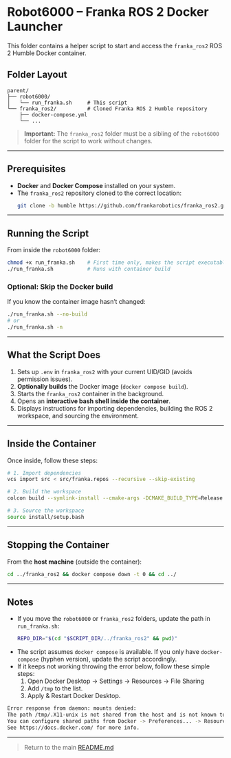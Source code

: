 # Robot6000 – Franka ROS 2 Docker Launcher

This folder contains a helper script to start and access the `franka_ros2` ROS 2 Humble Docker container.

## Folder Layout

```
parent/
├── robot6000/
│   └── run_franka.sh     # This script
└── franka_ros2/          # Cloned Franka ROS 2 Humble repository
    ├── docker-compose.yml
    └── ...
```

> **Important:** The `franka_ros2` folder must be a sibling of the `robot6000` folder for the script to work without changes.

---

## Prerequisites

- **Docker** and **Docker Compose** installed on your system.
- The `franka_ros2` repository cloned to the correct location:
  ```bash
  git clone -b humble https://github.com/frankarobotics/franka_ros2.git ../franka_ros2
  ```

---

## Running the Script

From inside the `robot6000` folder:

```bash
chmod +x run_franka.sh    # First time only, makes the script executable
./run_franka.sh           # Runs with container build
```

### Optional: Skip the Docker build

If you know the container image hasn’t changed:

```bash
./run_franka.sh --no-build
# or
./run_franka.sh -n
```

---

## What the Script Does

1. Sets up `.env` in `franka_ros2` with your current UID/GID (avoids permission issues).
2. **Optionally builds** the Docker image (`docker compose build`).
3. Starts the `franka_ros2` container in the background.
4. Opens an **interactive bash shell inside the container**.
5. Displays instructions for importing dependencies, building the ROS 2 workspace, and sourcing the environment.

---

## Inside the Container

Once inside, follow these steps:

```bash
# 1. Import dependencies
vcs import src < src/franka.repos --recursive --skip-existing

# 2. Build the workspace
colcon build --symlink-install --cmake-args -DCMAKE_BUILD_TYPE=Release

# 3. Source the workspace
source install/setup.bash
```

---

## Stopping the Container

From the **host machine** (outside the container):

```bash
cd ../franka_ros2 && docker compose down -t 0 && cd ../
```

---

## Notes

- If you move the `robot6000` or `franka_ros2` folders, update the path in `run_franka.sh`:
  ```bash
  REPO_DIR="$(cd "$SCRIPT_DIR/../franka_ros2" && pwd)"
  ```
- The script assumes `docker compose` is available. If you only have `docker-compose` (hyphen version), update the script accordingly.
- If it keeps not working throwing the error below, follow these simple steps:
  1. Open Docker Desktop → Settings → Resources → File Sharing
  2. Add `/tmp` to the list.
  3. Apply & Restart Docker Desktop.
```bash
Error response from daemon: mounts denied: 
The path /tmp/.X11-unix is not shared from the host and is not known to Docker.
You can configure shared paths from Docker -> Preferences... -> Resources -> File Sharing.
See https://docs.docker.com/ for more info.
```

---

> Return to the main [README.md](https://github.com/jawy1248/robot6000/tree/main)
